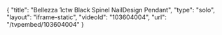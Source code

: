 {
    "title": "Bellezza 1ctw Black Spinel NailDesign Pendant",
    "type": "solo",
    "layout": "iframe-static",
    "videoId": "103604004",
    "url": "\/tvpembed\/103604004"
}